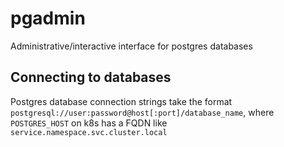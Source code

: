 # pgadmin

Administrative/interactive interface for postgres databases

## Connecting to databases

Postgres database connection strings take the format
`postgresql://user:password@host[:port]/database_name`,
where `POSTGRES_HOST` on k8s has a FQDN like `service.namespace.svc.cluster.local`
